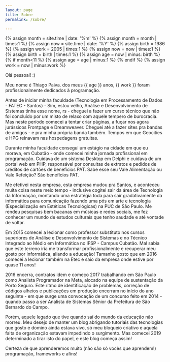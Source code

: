 ```yaml
---
layout: page
title: Sobre
permalink: /sobre/

---
```

  {% assign month = site.time | date: '%m' %}
  {% assign month = month | times:1 %}
  {% assign now = site.time | date: '%Y' %}
  {% assign birth = 1986 %}
  {% assign work = 2005 | times:1 %}
  {% assign now = now | times:1 %}
  {% assign birth = birth | times:1 %}
  {% assign age = now | minus: birth %}
  {% if month<11 %}
  {%      assign age = age | minus:1 %}
  {%   endif %}
  {% assign work = now | minus:work %}

Olá pessoal! :)

Meu nome é Thiago Paiva. dos meus {{ age }} anos, {{ work }} foram profissionalmente dedicados à programação.  

Antes de iniciar minha faculdade (Tecnologia em Processamento de Dados - FATEC - Santos) - Sim, estou velho, Análise e Desenvolvimento de Sistemas tinha esse nome, rs - cheguei a fazer um curso técnico que não foi concluído por um misto de relaxo com aquele tempero de burocracia. Mas neste período comecei a tentar criar páginas, a fuçar nos agora jurássicos Frontpage e Dreamweaver. Cheguei até a fazer sites pra bandas de amigos - e pra minha própria banda também. Tempos em que Geocities e HPG reinavam nas hospedagens gratuitas.

Durante minha faculdade consegui um estágio na cidade em que eu morava, em Cubatão - onde comecei minha jornada profissional em programação. Cuidava de um sistema Desktop em Delphi e cuidava de um portal web em PHP, responsável por consultas de extratos e pedidos de créditos de cartões de benefícios PAT. Sabe esse seu Vale Alimentação ou Vale Refeição? São benefícios PAT.

Me efetivei nesta empresa, esta empresa mudou pra Santos, e aconteceu muita coisa neste meio tempo - inclusive cogitei sair da área de Tecnologia da Informação, montando uma estratégia toda para sair gradativamente da informática para comunicação fazendo uma pós em arte e tecnologia (Especialização em Estéticas Tecnológicas) na PUC de São Paulo. Me rendeu pesquisas bem bacanas em músicas e redes sociais, me fez conhecer um mundo de estudos culturais que tenho saudade e até vontade de voltar.

Em 2015 comecei a lecionar como professor substituto nos cursos superiores de Análise e Desenvolvimento de Sistemas e no Técnico Integrado ao Médio em Informática no IFSP - Campus Cubatão. Mal sabia que este terreno iria me transformar profissionalmente e recuperar meu gosto por informática, aliando a educação! Tamanho gosto que em 2016 comecei a lecionar também na Etec e saio da empresa onde estive por quase 11 anos!

2016 encerra, contratos idem e começo 2017 trabalhando em São Paulo como Analista Programador na Meta, alocado na equipe de sustentação da Porto Seguro. Este ritmo de identificação de problemas, correção de códigos alheios e publicações em produção encerram no início do ano seguinte - em que surge uma convocação de um concurso feito em 2014 - quando passo a ser Analista de Sistemas Sênior da Prefeitura de São Bernardo do Campo.

Porém, aquele legado que tive quando saí do mundo da educação não morreu. Meu desejo de manter um blog abrigando tutoriais das tecnologias que gosto e domino ainda estava vivo, só meu bloqueio criativo e aquela falta de organização estavam impedindo o surgimento. Mas comecei 2019 determinado a tirar isto do papel, e este blog começa assim!

Certeza de que aprenderemos muito (não são só vocês que aprendem!) programação, frameworks e afins!
